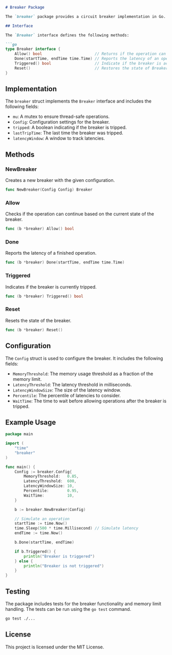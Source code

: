 ```markdown
# Breaker Package

The `breaker` package provides a circuit breaker implementation in Go. It helps to prevent system overload by monitoring memory usage and latency, and tripping the breaker when thresholds are exceeded.

## Interface

The `Breaker` interface defines the following methods:

```go
type Breaker interface {
    Allow() bool                       // Returns if the operation can continue and updates the state of the Breaker
    Done(startTime, endTime time.Time) // Reports the latency of an operation finished
    Triggered() bool                   // Indicate if the breaker is activated
    Reset()                            // Restores the state of Breaker
}
```

## Implementation

The `breaker` struct implements the `Breaker` interface and includes the following fields:

- `mu`: A mutex to ensure thread-safe operations.
- `Config`: Configuration settings for the breaker.
- `tripped`: A boolean indicating if the breaker is tripped.
- `lastTripTime`: The last time the breaker was tripped.
- `latencyWindow`: A window to track latencies.

## Methods

### NewBreaker

Creates a new breaker with the given configuration.

```go
func NewBreaker(Config Config) Breaker
```

### Allow

Checks if the operation can continue based on the current state of the breaker.

```go
func (b *breaker) Allow() bool
```

### Done

Reports the latency of a finished operation.

```go
func (b *breaker) Done(startTime, endTime time.Time)
```

### Triggered

Indicates if the breaker is currently tripped.

```go
func (b *breaker) Triggered() bool
```

### Reset

Resets the state of the breaker.

```go
func (b *breaker) Reset()
```

## Configuration

The `Config` struct is used to configure the breaker. It includes the following fields:

- `MemoryThreshold`: The memory usage threshold as a fraction of the memory limit.
- `LatencyThreshold`: The latency threshold in milliseconds.
- `LatencyWindowSize`: The size of the latency window.
- `Percentile`: The percentile of latencies to consider.
- `WaitTime`: The time to wait before allowing operations after the breaker is tripped.

## Example Usage

```go
package main

import (
    "time"
    "breaker"
)

func main() {
    Config := breaker.Config{
        MemoryThreshold:   0.85,
        LatencyThreshold:  600,
        LatencyWindowSize: 10,
        Percentile:        0.95,
        WaitTime:          10,
    }

    b := breaker.NewBreaker(Config)

    // Simulate an operation
    startTime := time.Now()
    time.Sleep(500 * time.Millisecond) // Simulate latency
    endTime := time.Now()

    b.Done(startTime, endTime)

    if b.Triggered() {
        println("Breaker is triggered")
    } else {
        println("Breaker is not triggered")
    }
}
```

## Testing

The package includes tests for the breaker functionality and memory limit handling. The tests can be run using the `go test` command.

```sh
go test ./...
```

## License

This project is licensed under the MIT License.
```